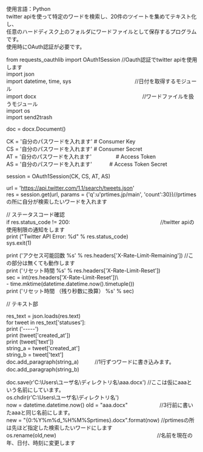 使用言語：Python  
twitter apiを使って特定のワードを検索し、20件のツイートを集めてテキスト化し、  
任意のハードディスク上のフォルダにワードファイルとして保存するプログラムです。  
使用時にOAuth認証が必要です。

from requests_oauthlib import OAuth1Session  //Oauth認証でtwitter apiを使用します<br>
import json <br>
import datetime, time, sys　　　　　　　　　　　　//日付を取得するモジュール<br>
import docx　　　　　　　　　　　　　　　　　　　　//ワードファイルを扱うモジュール<br>
import os <br>
import send2trash <br>

doc = docx.Document() <br>

CK = '自分のパスワードを入れます'         # Consumer Key <br>
CS = '自分のパスワードを入れます'         # Consumer Secret <br>
AT = '自分のパスワードを入れます' 　　　　 # Access Token <br>
AS = '自分のパスワードを入れます'　　　    # Access Token Secret <br>

session = OAuth1Session(CK, CS, AT, AS) <br>
 
url = 'https://api.twitter.com/1.1/search/tweets.json' <br>
res = session.get(url, params = {'q':u'prtimes.jp/main', 'count':30})//prtimesの所に自分が検索したいワードを入れます <br>
 
// ステータスコード確認 <br>
if res.status_code != 200:　　　　　　　　　　　　　　　　　//twitter apiの使用制限の通知をします <br>
    print ("Twitter API Error: %d" % res.status_code) <br>
    sys.exit(1) <br>

print ('アクセス可能回数 %s' % res.headers['X-Rate-Limit-Remaining'])   //この部分は無くても動作します <br>
print ('リセット時間 %s' % res.headers['X-Rate-Limit-Reset']) <br>
sec = int(res.headers['X-Rate-Limit-Reset'])\ <br>
           - time.mktime(datetime.datetime.now().timetuple()) <br>
print ('リセット時間 （残り秒数に換算） %s' % sec) <br>
 
// テキスト部 <br>

res_text = json.loads(res.text) <br>
for tweet in res_text['statuses']: <br>
    print ('-----') <br>
    print (tweet['created_at']) <br>
    print (tweet['text']) <br>
    string_a = tweet['created_at'] <br>
    string_b = tweet['text'] <br> 
    doc.add_paragraph(string_a)　　　//1行ずつワードに書き込みます。 <br>
    doc.add_paragraph(string_b)　　　 <br>
    
doc.save(r'C:\Users\ユーザ名\ディレクトリ名\aaa.docx')         //ここは仮にaaaという名前にしています。 <br>
os.chdir(r'C:\Users\ユーザ名\ディレクトリ名\') <br>
now = datetime.datetime.now()
old = "aaa.docx"　　　　　　//3行前に書いたaaaと同じ名前にします。 <br>
new = "{0:%Y%m%d_%H%M%Sprtimes}.docx".format(now) //prtimesの所は先ほど指定した検索したいワードにします <br>
os.rename(old,new)　　　　　　　　　　　　　　　　　　　//名前を現在の年、日付、時刻に変更します <br>
